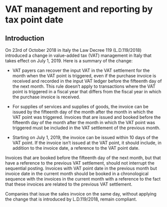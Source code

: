 # VAT management and reporting by tax point date

## Introduction

On 23rd of October 2018 in Italy the Law Decree 119 (L.D.119/2018) introduced a change in value-added tax (VAT) management in Italy that takes effect on July 1, 2019. Here is a summary of the change:

-	VAT payers can recover the input VAT in the VAT settlement for the month when the VAT point is triggered, even if the purchase invoice is received and recorded in the input VAT ledger before the fifteenth day of the next month. This rule doesn’t apply to transactions where the VAT point is triggered in a fiscal year that differs from the fiscal year in which the purchase invoice is received.

-	For supplies of services and supplies of goods, the invoice can be issued by the fifteenth day of the month after the month in which the VAT point was triggered. Invoices that are issued and booked before the fifteenth day of the month after the month in which the VAT point was triggered must be included in the VAT settlement of the previous month.

-	Starting on July 1, 2019, the invoice can be issued within 10 days of the VAT point. If the invoice isn’t issued at the VAT point, it should include, in addition to the invoice date, a reference to the VAT point date.

Invoices that are booked before the fifteenth day of the next month, but that have a reference to the previous VAT settlement, should not interrupt the sequential posting. Invoices with VAT point date in the previous month but invoice date in the current month should be booked in a chronological sequence with the invoices in the current month  with a reference to the fact that these invoices are related to the previous VAT settlement.

Companies that issue the sales invoice on the same day, without applying the change that is introduced by L.D.119/2018, remain compliant.
